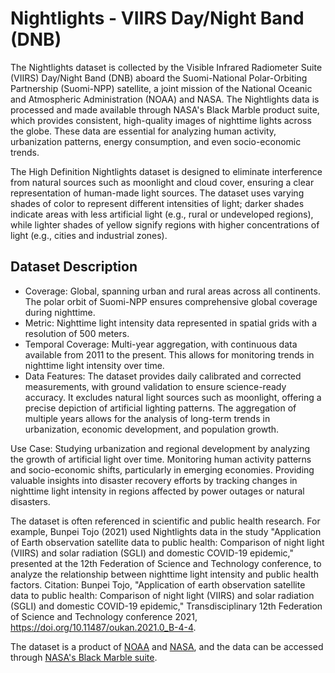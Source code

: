 # Nightlights - VIIRS Day/Night Band (DNB)
The Nightlights dataset is collected by the Visible Infrared Radiometer Suite (VIIRS) Day/Night Band (DNB) aboard the Suomi-National Polar-Orbiting Partnership (Suomi-NPP) satellite, a joint mission of the National Oceanic and Atmospheric Administration (NOAA) and NASA. The Nightlights data is processed and made available through NASA's Black Marble product suite, which provides consistent, high-quality images of nighttime lights across the globe. These data are essential for analyzing human activity, urbanization patterns, energy consumption, and even socio-economic trends.

The High Definition Nightlights dataset is designed to eliminate interference from natural sources such as moonlight and cloud cover, ensuring a clear representation of human-made light sources. The dataset uses varying shades of color to represent different intensities of light; darker shades indicate areas with less artificial light (e.g., rural or undeveloped regions), while lighter shades of yellow signify regions with higher concentrations of light (e.g., cities and industrial zones).

## Dataset Description
- Coverage: Global, spanning urban and rural areas across all continents. The polar orbit of Suomi-NPP ensures comprehensive global coverage during nighttime.
- Metric: Nighttime light intensity data represented in spatial grids with a resolution of 500 meters.
- Temporal Coverage: Multi-year aggregation, with continuous data available from 2011 to the present. This allows for monitoring trends in nighttime light intensity over time.
- Data Features: The dataset provides daily calibrated and corrected measurements, with ground validation to ensure science-ready accuracy. It excludes natural light sources such as moonlight, offering a precise depiction of artificial lighting patterns. The aggregation of multiple years allows for the analysis of long-term trends in urbanization, economic development, and population growth.

Use Case:
Studying urbanization and regional development by analyzing the growth of artificial light over time.
Monitoring human activity patterns and socio-economic shifts, particularly in emerging economies.
Providing valuable insights into disaster recovery efforts by tracking changes in nighttime light intensity in regions affected by power outages or natural disasters.

The dataset is often referenced in scientific and public health research. For example, Bunpei Tojo (2021) used Nightlights data in the study "Application of Earth observation satellite data to public health: Comparison of night light (VIIRS) and solar radiation (SGLI) and domestic COVID-19 epidemic," presented at the 12th Federation of Science and Technology conference, to analyze the relationship between nighttime light intensity and public health factors. 
Citation: Bunpei Tojo, "Application of earth observation satellite data to public health: Comparison of night light (VIIRS) and solar radiation (SGLI) and domestic COVID-19 epidemic," Transdisciplinary 12th Federation of Science and Technology conference 2021, https://doi.org/10.11487/oukan.2021.0_B-4-4.

The dataset is a product of [NOAA](https://www.noaa.gov/) and [NASA](https://www.jpl.nasa.gov/), and the data can be accessed through [NASA's Black Marble suite](https://blackmarble.gsfc.nasa.gov/).
